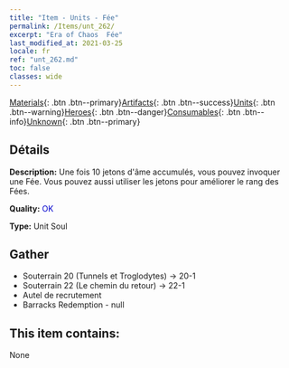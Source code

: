 ```yaml
---
title: "Item - Units - Fée"
permalink: /Items/unt_262/
excerpt: "Era of Chaos  Fée"
last_modified_at: 2021-03-25
locale: fr
ref: "unt_262.md"
toc: false
classes: wide
---
```

 [Materials](/fr/Items/){: .btn .btn--primary}[Artifacts](/fr/Items/Artifacts/){: .btn .btn--success}[Units](/fr/Items/Units/){: .btn .btn--warning}[Heroes](/fr/Items/Heroes/){: .btn .btn--danger}[Consumables](/fr/Items/Consumables/){: .btn .btn--info}[Unknown](/fr/Items/Unknown/){: .btn .btn--primary}

## Détails
 **Description:** Une fois 10 jetons d'âme accumulés, vous pouvez invoquer une Fée. Vous pouvez aussi utiliser les jetons pour améliorer le rang des Fées.

 **Quality:** <span style="color: #0000CD">OK</span>

 **Type:** Unit Soul

## Gather

*    Souterrain 20 (Tunnels et Troglodytes) -> 20-1 
*    Souterrain 22 (Le chemin du retour) -> 22-1 
*    Autel de recrutement 
*    Barracks Redemption - null 

## This item contains:

  None


